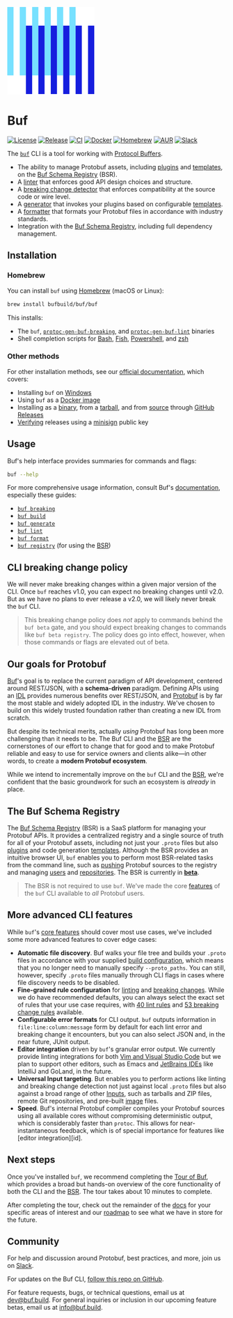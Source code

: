 ![The Buf logo](./.github/buf-logo.svg)

# Buf

[![License](https://img.shields.io/github/license/bufbuild/buf?color=blue)][badges_license]
[![Release](https://img.shields.io/github/v/release/bufbuild/buf?include_prereleases)][badges_release]
[![CI](https://github.com/bufbuild/buf/workflows/ci/badge.svg)][badges_ci]
[![Docker](https://img.shields.io/docker/pulls/bufbuild/buf)][badges_docker]
[![Homebrew](https://img.shields.io/badge/homebrew-v1.5.0-blue)][badges_homebrew]
[![AUR](https://img.shields.io/aur/version/buf)][badges_aur]
[![Slack](https://img.shields.io/badge/slack-buf-%23e01563)][badges_slack]

The [`buf`][buf] CLI is a tool for working with [Protocol Buffers][protobuf].

<a id="features"></a>

- The ability to manage Protobuf assets, including [plugins] and [templates], on the [Buf Schema Registry][bsr] (BSR).
- A [linter][lint_usage] that enforces good API design choices and structure.
- A [breaking change detector][breaking_usage] that enforces compatibility at the source code or wire level.
- A [generator][generate_usage] that invokes your plugins based on configurable [templates][templates].
- A [formatter][format_usage] that formats your Protobuf files in accordance with industry standards.
- Integration with the [Buf Schema Registry][bsr], including full dependency management.

## Installation

### Homebrew

You can install `buf` using [Homebrew][brew] (macOS or Linux):

```sh
brew install bufbuild/buf/buf
```

This installs:

- The `buf`, [`protoc-gen-buf-breaking`][breaking], and [`protoc-gen-buf-lint`][lint] binaries
- Shell completion scripts for [Bash], [Fish], [Powershell], and [zsh]

### Other methods

For other installation methods, see our [official documentation][install], which covers:

- Installing `buf` on [Windows]
- Using `buf` as a [Docker image][docker]
- Installing as a [binary], from a [tarball], and from [source] through [GitHub Releases][releases]
- [Verifying] releases using a [minisign] public key

## Usage

Buf's help interface provides summaries for commands and flags:

```sh
buf --help
```

For more comprehensive usage information, consult Buf's [documentation][docs], especially these guides:

* [`buf breaking`][breaking_usage]
* [`buf build`][build_usage]
* [`buf generate`][generate_usage]
* [`buf lint`][lint_usage]
* [`buf format`][format_usage]
* [`buf registry`][bsr_usage] (for using the [BSR])

## CLI breaking change policy

We will never make breaking changes within a given major version of the CLI. Once `buf` reaches v1.0, you can expect no breaking changes until v2.0. But as we have no plans to ever release a v2.0, we will likely never break the `buf` CLI.

> This breaking change policy does _not_ apply to commands behind the `buf beta` gate, and you should expect breaking changes to commands like `buf beta registry`. The policy does go into effect, however, when those commands or flags are elevated out of beta.

## Our goals for Protobuf

[Buf]'s goal is to replace the current paradigm of API development, centered around REST/JSON, with a **schema-driven** paradigm. Defining APIs using an [IDL] provides numerous benefits over REST/JSON, and [Protobuf] is by far the most stable and widely adopted IDL in the industry. We've chosen to build on this widely trusted foundation rather than creating a new IDL from scratch.

But despite its technical merits, actually _using_ Protobuf has long been more challenging than it needs to be. The Buf CLI and the [BSR](#the-buf-schema-registry) are the cornerstones of our effort to change that for good and to make Protobuf reliable and easy to use for service owners and clients alike—in other words, to create a **modern Protobuf ecosystem**.

While we intend to incrementally improve on the `buf` CLI and the [BSR](#the-buf-schema-registry), we're confident that the basic groundwork for such an ecosystem is _already_ in place.

## The Buf Schema Registry

The [Buf Schema Registry][bsr] (BSR) is a SaaS platform for managing your Protobuf APIs. It provides a centralized registry and a single source of truth for all of your Protobuf assets, including not just your `.proto` files but also [plugins] and code generation [templates]. Although the BSR provides an intuitive browser UI, `buf` enables you to perform most BSR-related tasks from the command line, such as [pushing] Protobuf sources to the registry and managing [users] and [repositories]. The BSR is currently in [**beta**][bsr_post].

> The BSR is not required to use `buf`. We've made the core [features] of the `buf` CLI available to _all_ Protobuf users.

## More advanced CLI features

While `buf`'s [core features][features] should cover most use cases, we've included some more advanced features to cover edge cases:

* **Automatic file discovery**. Buf walks your file tree and builds your `.proto` files in accordance with your supplied [build configuration][build_config], which means that you no longer need to manually specify `--proto_paths`. You can still, however, specify `.proto` files manually through CLI flags in cases where file discovery needs to be disabled.
* **Fine-grained rule configuration** for [linting][lint_rules] and [breaking changes][breaking_rules]. While we do have recommended defaults, you can always select the exact set of rules that your use case requires, with [40 lint rules][lint_rules] and [53 breaking change rules][breaking_rules] available.
* **Configurable error formats** for CLI output. `buf` outputs information in `file:line:column:message` form by default for each lint error and breaking change it encounters, but you can also select JSON and, in the near future, JUnit output.
* **Editor integration** driven by `buf`'s granular error output. We currently provide linting integrations for both [Vim and Visual Studio Code][ide] but we plan to support other editors, such as Emacs and [JetBrains IDEs][jetbrains] like IntelliJ and GoLand, in the future.
* **Universal Input targeting**. But enables you to perform actions like linting and breaking change detection not just against local `.proto` files but also against a broad range of other [Inputs], such as tarballs and ZIP files, remote Git repositories, and pre-built [image][images] files.
* **Speed**. Buf's internal Protobuf compiler compiles your Protobuf sources using all available cores without compromising deterministic output, which is considerably faster than `protoc`. This allows for near-instantaneous feedback, which is of special importance for features like [editor integration][id].

## Next steps

Once you've installed `buf`, we recommend completing the [Tour of Buf][tour], which provides a broad but hands-on overview of the core functionality of both the CLI and the [BSR]. The tour takes about 10 minutes to complete.

After completing the tour, check out the remainder of the [docs] for your specific areas of interest and our [roadmap] to see what we have in store for the future.

## Community

For help and discussion around Protobuf, best practices, and more, join us on [Slack][badges_slack].

For updates on the Buf CLI, [follow this repo on GitHub][repo].

For feature requests, bugs, or technical questions, email us at [dev@buf.build][email_dev]. For general inquiries or inclusion in our upcoming feature betas, email us at [info@buf.build][email_info].

[badges_aur]: https://aur.archlinux.org/packages/buf
[badges_ci]: https://github.com/bufbuild/buf/actions?workflow=ci
[badges_docker]: https://hub.docker.com/r/bufbuild/buf
[badges_homebrew]: https://github.com/bufbuild/homebrew-buf
[badges_license]: https://github.com/bufbuild/buf/blob/main/LICENSE
[badges_release]: https://github.com/bufbuild/buf/releases
[badges_slack]: https://join.slack.com/t/bufbuild/shared_invite/zt-f5k547ki-dW9LjSwEnl6qTzbyZtPojw
[bash]: https://www.gnu.org/software/bash
[binary]: https://docs.buf.build/installation#binary
[breaking]: https://docs.buf.build/breaking
[breaking_rules]: https://docs.buf.build/breaking/rules
[breaking_usage]: https://docs.buf.build/breaking/usage
[brew]: https://brew.sh
[bsr]: https://docs.buf.build/bsr
[bsr_post]: https://buf.build/blog/announcing-bsr
[bsr_usage]: https://docs.buf.build/bsr/usage
[buf]: https://buf.build
[build_config]: https://docs.buf.build/build/usage/#configuration
[build_usage]: https://docs.buf.build/build/usage
[compiler]: https://docs.buf.build/build/internal-compiler
[contact]: https://docs.buf.build/contact
[docker]: https://docs.buf.build/installation#use-the-docker-image
[docs]: https://docs.buf.build
[email_dev]: mailto:dev@buf.build
[email_info]: mailto:info@buf.build
[filedescriptorset]: https://github.com/protocolbuffers/protobuf/blob/044c766fd4777713fef2d1a9a095e4308d770c68/src/google/protobuf/descriptor.proto#L57
[features]: #features
[fish]: https://fishshell.com
[format_usage]: https://docs.buf.build/format/usage
[generate_usage]: https://docs.buf.build/generate/usage
[ide]: https://docs.buf.build/editor-integration
[idl]: https://en.wikipedia.org/wiki/Interface_description_language
[images]: https://docs.buf.build/reference/images
[inputs]: https://docs.buf.build/reference/inputs
[install]: https://docs.buf.build/installation
[jetbrains]: https://docs.buf.build/editor-integration#jetbrains-ides
[lint]: https://docs.buf.build/lint
[lint_rules]: https://docs.buf.build/lint/rules
[lint_usage]: https://docs.buf.build/lint/usage
[minisign]: https://github.com/jedisct1/minisign
[plugins]: https://docs.buf.build/bsr/remote-generation/concepts#plugin
[powershell]: https://docs.microsoft.com/en-us/powershell
[protobuf]: https://developers.google.com/protocol-buffers
[pushing]: https://docs.buf.build/bsr/usage#push-a-module
[releases]: https://docs.buf.build/installation#github-releases
[repo]: ./
[repositories]: https://docs.buf.build/bsr/overview#module
[roadmap]: https://docs.buf.build/roadmap
[source]: https://docs.buf.build/installation#from-source
[tarball]: https://docs.buf.build/installation#tarball
[templates]: https://docs.buf.build/bsr/remote-generation/concepts#template
[tour]: https://docs.buf.build/tour/introduction
[users]: https://docs.buf.build/bsr/user-management#organization-roles
[verifying]: https://docs.buf.build/installation#verifying-a-release
[windows]: https://docs.buf.build/installation#windows-support
[zsh]: https://zsh.org

